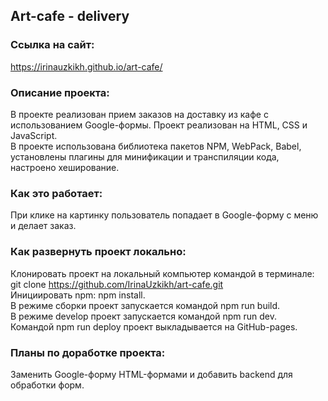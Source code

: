 ## Art-cafe - delivery

### Ссылка на сайт:
https://irinauzkikh.github.io/art-cafe/  

### Описание проекта:
В проекте реализован прием заказов на доставку из кафе с использованием Google-формы.
Проект реализован на HTML, CSS и JavaScript.        
В проекте использована библиотека пакетов NPM, WebPack, Babel, установлены плагины для минификации и транспиляции кода, настроено хеширование.   
      
### Как это работает:
При клике на картинку пользователь попадает в Google-форму с меню и делает заказ.

### Как развернуть проект локально:
Клонировать проект на локальный компьютер командой в терминале:     
git clone https://github.com/IrinaUzkikh/art-cafe.git      
Инициировать npm: npm install.       
В режиме сборки проект запускается командой npm run build.    
В режиме develop проект запускается командой npm run dev.      
Командой npm run deploy проект выкладывается на GitHub-pages.       

### Планы по доработке проекта:
Заменить Google-форму HTML-формами и добавить backend для обработки форм.
